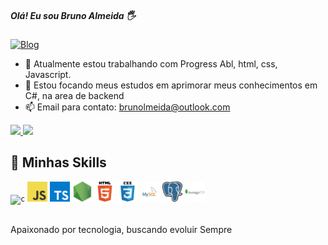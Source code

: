
##### Olá! Eu sou Bruno Almeida 🖐️

[![Blog](https://img.shields.io/badge/LinkedIn-0077B5?style=for-the-badge&logo=linkedin&logoColor=white)](https://www.linkedin.com/in/bruno-h/)  

- 🔭 Atualmente estou trabalhando com Progress Abl, html, css, Javascript.
- 🌱 Estou focando meus estudos em aprimorar meus conhecimentos em C#, na area de backend
- 📫 Email para contato: brunolmeida@outlook.com 
<a href="https://github.com/anuraghazra/github-readme-stats">
  <img src="https://github-readme-stats.vercel.app/api?username=bruunooAlmeida&theme=radical&show_icons=true)](https://github.com/anuraghazra/github-readme-stats)">    
</a>
<a href="https://github.com/anuraghazra/convoychat">
  <img src=https://github-readme-stats.vercel.app/api/top-langs/?username=bruunooAlmeida&hide=html&layout=compact&theme=cobalt)](https://github.com/anuraghazra/github-readme-stats)>
</a>

    
## 🚀 Minhas Skills
<code><img height="32" src="https://cdn.iconscout.com/icon/free/png-512/c-programming-569564.png" alt="c"/></code>
<code><img height="32" src="https://raw.githubusercontent.com/github/explore/80688e429a7d4ef2fca1e82350fe8e3517d3494d/topics/javascript/javascript.png" alt="Javascript"/></code>
<code><img height="32" src="https://raw.githubusercontent.com/github/explore/80688e429a7d4ef2fca1e82350fe8e3517d3494d/topics/typescript/typescript.png" alt="Typescript"/></code>
<code><img height="32" src="https://raw.githubusercontent.com/github/explore/80688e429a7d4ef2fca1e82350fe8e3517d3494d/topics/nodejs/nodejs.png" alt="Nodejs"/></code>
<code><img height="32" src="https://raw.githubusercontent.com/github/explore/80688e429a7d4ef2fca1e82350fe8e3517d3494d/topics/html/html.png" alt="HTML5"/></code>
<code><img height="32" src="https://raw.githubusercontent.com/github/explore/80688e429a7d4ef2fca1e82350fe8e3517d3494d/topics/css/css.png" alt="CSS"/></code>
<code><img height="32" src="https://raw.githubusercontent.com/github/explore/80688e429a7d4ef2fca1e82350fe8e3517d3494d/topics/mysql/mysql.png" alt="MySQL"/></code>
<code><img height="32" src="https://raw.githubusercontent.com/github/explore/80688e429a7d4ef2fca1e82350fe8e3517d3494d/topics/postgresql/postgresql.png" alt="PostegreSQL"/></code>
<code><img height="32" src="https://raw.githubusercontent.com/github/explore/80688e429a7d4ef2fca1e82350fe8e3517d3494d/topics/mongodb/mongodb.png" alt="MongoDB"/></code>

<div style="display: inline_block"><br>
   Apaixonado por tecnologia, buscando evoluir Sempre
</div>

